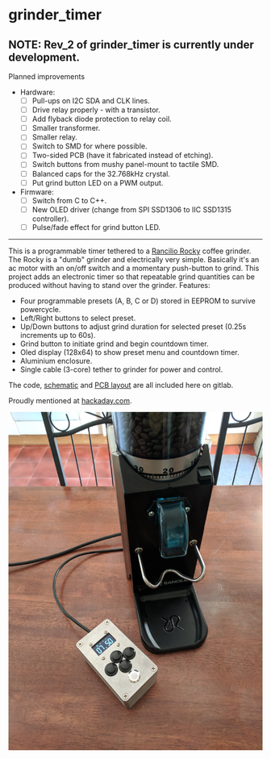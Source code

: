 # grinder_timer

## NOTE: Rev_2 of grinder_timer is currently under development.
Planned improvements
- Hardware:
	- [ ] Pull-ups on I2C SDA and CLK lines.
	- [ ] Drive relay properly - with a transistor.
	- [ ] Add flyback diode protection to relay coil.
	- [ ] Smaller transformer.
	- [ ] Smaller relay.
	- [ ] Switch to SMD for where possible.
	- [ ] Two-sided PCB (have it fabricated instead of etching).
	- [ ] Switch buttons from mushy panel-mount to tactile SMD.
	- [ ] Balanced caps for the 32.768kHz crystal.
	- [ ] Put grind button LED on a PWM output.
- Firmware:
	- [ ] Switch from C to C++.
	- [ ] New OLED driver (change from SPI SSD1306 to IIC SSD1315 controller).
	- [ ] Pulse/fade effect for grind button LED.

---

This is a programmable timer tethered to a [Rancilio Rocky][link_web_rancilio_rocky] coffee grinder. The Rocky is a "dumb" grinder and electrically very simple. Basically it's an ac motor with an on/off switch and a momentary push-button to grind. This project adds an electronic timer so that repeatable grind quantities can be produced without having to stand over the grinder. Features:
- Four programmable presets (A, B, C or D) stored in EEPROM to survive powercycle.
- Left/Right buttons to select preset.
- Up/Down buttons to adjust grind duration for selected preset (0.25s increments up to 60s).
- Grind button to initiate grind and begin countdown timer.
- Oled display (128x64) to show preset menu and countdown timer.
- Aluminium enclosure.
- Single cable (3-core) tether to grinder for power and control.

The code, [schematic][link_repo_schematic] and [PCB layout][link_repo_pcb] are all included here on gitlab.

Proudly mentioned at [hackaday.com][link_web_hackaday_grinder_timer].

![The completed grinder_timer.][image_grinder_timer]

[link_web_rancilio_rocky]:https://www.ranciliogroup.com/rancilio/rocky/rocky/
[link_repo_schematic]:schematic/grinder_timer/
[link_repo_pcb]:schematic/grinder_timer/
[link_web_hackaday_grinder_timer]:https://hackaday.com/2017/12/14/dumb-coffee-grinder-gets-smarter-with-time/

[image_grinder_timer]:images/grinder_timer_photo.jpg
